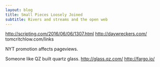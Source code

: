 ```yaml
---
layout: blog
title: Small Pieces Loosely Joined
subtitle: Rivers and streams and the open web
---
```


http://scripting.com/2016/06/06/1307.html
http://daywreckers.com/
tomcritchlow.com/links

NYT promotion affects pageviews.

Someone like QZ built quartz glass.
http://glass.qz.com/
http://fargo.io/